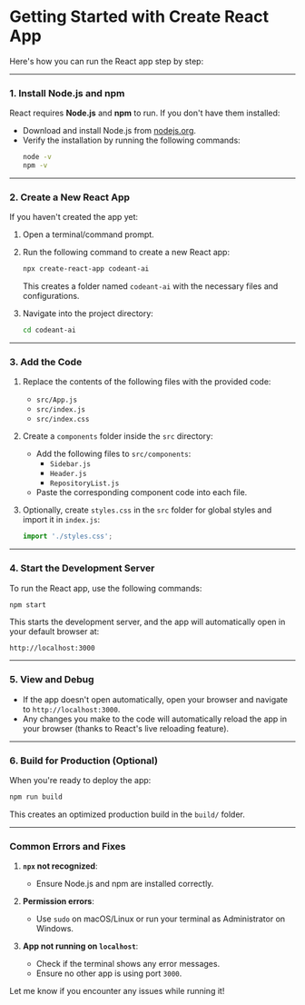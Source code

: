 # Getting Started with Create React App

Here's how you can run the React app step by step:

---

### **1. Install Node.js and npm**
React requires **Node.js** and **npm** to run. If you don't have them installed:

- Download and install Node.js from [nodejs.org](https://nodejs.org/).
- Verify the installation by running the following commands:
  ```bash
  node -v
  npm -v
  ```

---

### **2. Create a New React App**
If you haven't created the app yet:
1. Open a terminal/command prompt.
2. Run the following command to create a new React app:
   ```bash
   npx create-react-app codeant-ai
   ```
   This creates a folder named `codeant-ai` with the necessary files and configurations.

3. Navigate into the project directory:
   ```bash
   cd codeant-ai
   ```

---

### **3. Add the Code**
1. Replace the contents of the following files with the provided code:
   - `src/App.js`
   - `src/index.js`
   - `src/index.css`

2. Create a `components` folder inside the `src` directory:
   - Add the following files to `src/components`:
     - `Sidebar.js`
     - `Header.js`
     - `RepositoryList.js`
   - Paste the corresponding component code into each file.

3. Optionally, create `styles.css` in the `src` folder for global styles and import it in `index.js`:
   ```javascript
   import './styles.css';
   ```

---

### **4. Start the Development Server**
To run the React app, use the following commands:
```bash
npm start
```

This starts the development server, and the app will automatically open in your default browser at:
```
http://localhost:3000
```

---

### **5. View and Debug**
- If the app doesn't open automatically, open your browser and navigate to `http://localhost:3000`.
- Any changes you make to the code will automatically reload the app in your browser (thanks to React's live reloading feature).

---

### **6. Build for Production (Optional)**
When you're ready to deploy the app:
```bash
npm run build
```
This creates an optimized production build in the `build/` folder.

---

### Common Errors and Fixes
1. **`npx` not recognized**:
   - Ensure Node.js and npm are installed correctly.

2. **Permission errors**:
   - Use `sudo` on macOS/Linux or run your terminal as Administrator on Windows.

3. **App not running on `localhost`**:
   - Check if the terminal shows any error messages.
   - Ensure no other app is using port `3000`.

Let me know if you encounter any issues while running it!